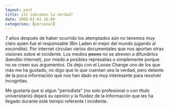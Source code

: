 ```yaml
---
layout: post
title: 11S sabremos la verdad?
date: 2008-03-01 16:09
categories: [personal]
---
```

7 años después de haber ocurrido los atemptados aún no tenemos muy claro quien fue el responsable (Bin Laden el mejor del mundo jugando al escondite). Por internet circulan varios documentales que nos aportan otras visiones sobre el incidente. Los medios <strike>pocos</strike> no se atreven a difundirlos (bendito internet), por miedo a posibles represalias o simplemente porque no se creen sus argumentos. Os dejo con el Loose Change uno de los que más me ha gustado, no digo que lo que cuentan sea la verdad, pero delante de la poca información que nos han dado es muy interesante para resolver incognitas.

Me gustaría que si algun "periodista" (no solo profesional o con titulo universitario)  dejará su opinión y la fluidez de la información que les ha llegado durante este tiempo referente l incidente.


